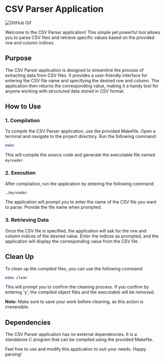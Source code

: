 # CSV Parser Application

![GitHub Gif](github.gif)

Welcome to the CSV Parser application! This simple yet powerful tool allows you to parse CSV files and retrieve specific values based on the provided row and column indices.

## Purpose
The CSV Parser application is designed to streamline the process of extracting data from CSV files. It provides a user-friendly interface for entering the CSV file name and specifying the desired row and column. The application then returns the corresponding value, making it a handy tool for anyone working with structured data stored in CSV format.

## How to Use

### 1. Compilation
To compile the CSV Parser application, use the provided Makefile. Open a terminal and navigate to the project directory. Run the following command:

```bash
make
```

This will compile the source code and generate the executable file named `myreader`.

### 2. Execution
After compilation, run the application by entering the following command:

```bash
./myreader
```

The application will prompt you to enter the name of the CSV file you want to parse. Provide the file name when prompted.

### 3. Retrieving Data
Once the CSV file is specified, the application will ask for the row and column indices of the desired value. Enter the indices as prompted, and the application will display the corresponding value from the CSV file.

## Clean Up
To clean up the compiled files, you can use the following command:

```bash
make clean
```

This will prompt you to confirm the cleaning process. If you confirm by entering 'y', the compiled object files and the executable will be removed.

**Note:** Make sure to save your work before cleaning, as this action is irreversible.

## Dependencies
The CSV Parser application has no external dependencies. It is a standalone C program that can be compiled using the provided Makefile.

Feel free to use and modify this application to suit your needs. Happy parsing!
